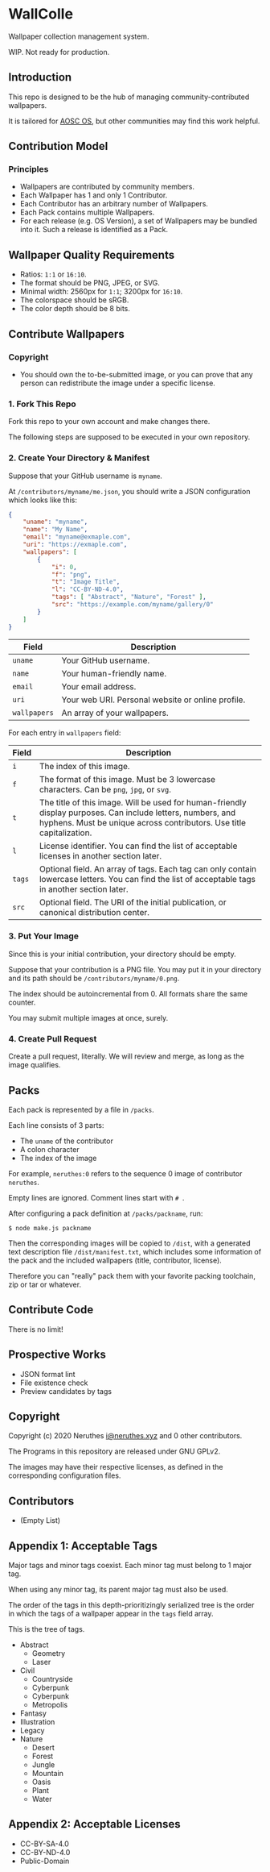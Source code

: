 # WallColle

Wallpaper collection management system.

WIP. Not ready for production.

## Introduction

This repo is designed to be the hub of managing community-contributed wallpapers.

It is tailored for [AOSC OS](https://aosc.io), but other communities may find this work helpful.

## Contribution Model

### Principles

- Wallpapers are contributed by community members.
- Each Wallpaper has 1 and only 1 Contributor.
- Each Contributor has an arbitrary number of Wallpapers.
- Each Pack contains multiple Wallpapers.
- For each release (e.g. OS Version), a set of Wallpapers may be bundled into it. Such a release is identified as a Pack.

## Wallpaper Quality Requirements

- Ratios: `1:1` or `16:10`.
- The format should be PNG, JPEG, or SVG.
- Minimal width: 2560px for `1:1`; 3200px for `16:10`.
- The colorspace should be sRGB.
- The color depth should be 8 bits.

## Contribute Wallpapers

### Copyright

- You should own the to-be-submitted image, or you can prove that any person can redistribute the image under a specific license.

### 1. Fork This Repo

Fork this repo to your own account and make changes there.

The following steps are supposed to be executed in your own repository.

### 2. Create Your Directory & Manifest

Suppose that your GitHub username is `myname`.

At `/contributors/myname/me.json`, you should write a JSON configuration which looks like this:

```json
{
    "uname": "myname",
    "name": "My Name",
    "email": "myname@exmaple.com",
    "uri": "https://exmaple.com",
    "wallpapers": [
        {
            "i": 0,
            "f": "png",
            "t": "Image Title",
            "l": "CC-BY-ND-4.0",
            "tags": [ "Abstract", "Nature", "Forest" ],
            "src": "https://example.com/myname/gallery/0"
        }
    ]
}
```

Field           | Description
--------------- | -----------
`uname`         | Your GitHub username.
`name`          | Your human-friendly name.
`email`         | Your email address.
`uri`           | Your web URI. Personal website or online profile.
`wallpapers`    | An array of your wallpapers.

For each entry in `wallpapers` field:

Field   | Description
------- | -----------
`i`     | The index of this image.
`f`     | The format of this image. Must be 3 lowercase characters. Can be `png`, `jpg`, or `svg`.
`t`     | The title of this image. Will be used for human-friendly display purposes. Can include letters, numbers, and hyphens. Must be unique across contributors. Use title capitalization.
`l`     | License identifier. You can find the list of acceptable licenses in another section later.
`tags`  | Optional field. An array of tags. Each tag can only contain lowercase letters. You can find the list of acceptable tags in another section later.
`src`  | Optional field. The URI of the initial publication, or canonical distribution center.

### 3. Put Your Image

Since this is your initial contribution, your directory should be empty.

Suppose that your contribution is a PNG file. You may put it in your directory and its path should be `/contributors/myname/0.png`.

The index should be autoincremental from 0. All formats share the same counter.

You may submit multiple images at once, surely.

### 4. Create Pull Request

Create a pull request, literally. We will review and merge, as long as the image qualifies.

## Packs

Each pack is represented by a file in `/packs`.

Each line consists of 3 parts:

- The `uname` of the contributor
- A colon character
- The index of the image

For example, `neruthes:0` refers to the sequence 0 image of contributor `neruthes`.

Empty lines are ignored. Comment lines start with `# `.

After configuring a pack definition at `/packs/packname`, run:

```
$ node make.js packname
```

Then the corresponding images will be copied to `/dist`, with a generated text description file `/dist/manifest.txt`, which includes some information of the pack and the included wallpapers (title, contributor, license).

Therefore you can "really" pack them with your favorite packing toolchain, zip or tar or whatever.

## Contribute Code

There is no limit!

## Prospective Works

- JSON format lint
- File existence check
- Preview candidates by tags

## Copyright

Copyright (c) 2020 Neruthes <i@neruthes.xyz> and 0 other contributors.

The Programs in this repository are released under GNU GPLv2.

The images may have their respective licenses, as defined in the corresponding configuration files.

## Contributors

- (Empty List)

## Appendix 1: Acceptable Tags

Major tags and minor tags coexist. Each minor tag must belong to 1 major tag.

When using any minor tag, its parent major tag must also be used.

The order of the tags in this depth-prioritizingly serialized tree is the order in which the tags of a wallpaper appear in the `tags` field array.

This is the tree of tags.

- Abstract
  - Geometry
  - Laser
- Civil
  - Countryside
  - Cyberpunk
  - Cyberpunk
  - Metropolis
- Fantasy
- Illustration
- Legacy
- Nature
  - Desert
  - Forest
  - Jungle
  - Mountain
  - Oasis
  - Plant
  - Water

## Appendix 2: Acceptable Licenses

- CC-BY-SA-4.0
- CC-BY-ND-4.0
- Public-Domain
